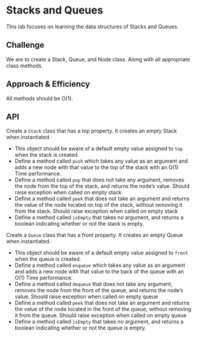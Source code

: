 # Stacks and Queues
This lab focuses on learning the data structures of Stacks and Queues.

## Challenge
We are to create a Stack, Queue, and Node class. Along with all appropriate class methods.

## Approach & Efficiency

All methods should be O(1).

## API

Create a `Stack` class that has a top property. It creates an empty Stack when instantiated.
- This object should be aware of a default empty value assigned to `top` when the stack is created.
- Define a method called `push` which takes any value as an argument and adds a new node with that value to the top of the stack with an O(1) Time performance.
- Define a method called `pop` that does not take any argument, removes the node from the top of the stack, and returns the node’s value.
Should raise exception when called on empty stack
- Define a method called `peek` that does not take an argument and returns the value of the node located on top of the stack, without removing it from the stack.
Should raise exception when called on empty stack
- Define a method called `isEmpty` that takes no argument, and returns a boolean indicating whether or not the stack is empty.

Create a `Queue` class that has a front property. It creates an empty Queue when instantiated.
- This object should be aware of a default empty value assigned to `front` when the queue is created.
- Define a method called `enqueue` which takes any value as an argument and adds a new node with that value to the back of the queue with an O(1) Time performance.
- Define a method called `dequeue` that does not take any argument, removes the node from the front of the queue, and returns the node’s value.
Should raise exception when called on empty queue
- Define a method called `peek` that does not take an argument and returns the value of the node located in the front of the queue, without removing it from the queue.
Should raise exception when called on empty queue
- Define a method called `isEmpty` that takes no argument, and returns a boolean indicating whether or not the queue is empty.